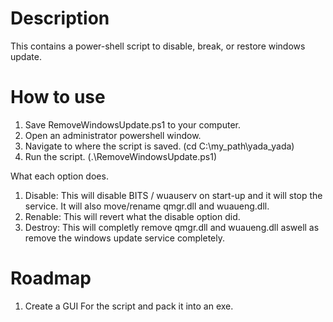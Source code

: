# Description
  This contains a power-shell script to disable, break, or restore windows update.

# How to use
  1. Save RemoveWindowsUpdate.ps1 to your computer.
  2. Open an administrator powershell window.
  3. Navigate to where the script is saved. (cd C:\my_path\yada_yada\)
  4. Run the script. (.\RemoveWindowsUpdate.ps1)
  
   What each option does.
   1. Disable: This will disable BITS / wuauserv on start-up and it will stop the service. It will also move/rename qmgr.dll and wuaueng.dll.
   2. Renable: This will revert what the disable option did.
   3. Destroy: This will completly remove qmgr.dll and wuaueng.dll aswell as remove the windows update service completely.

# Roadmap
  1. Create a GUI For the script and pack it into an exe.
